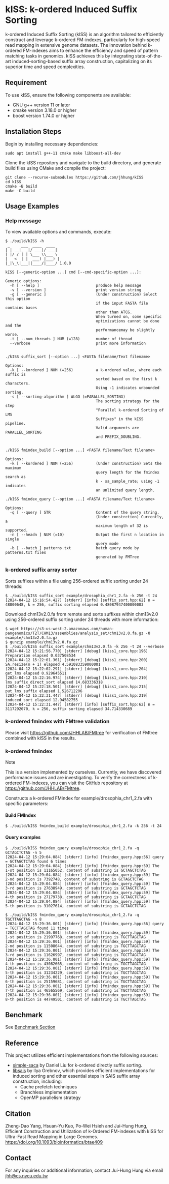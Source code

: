 # kISS: k-ordered Induced Suffix Sorting

k-ordered Induced Suffix Sorting (kISS) is an algorithm tailored to efficiently construct and leverage k-ordered FM-indexes, particularly for high-speed read mapping in extensive genome datasets. The innovation behind k-ordered FM-indexes aims to enhance the efficiency and speed of pattern matching tasks in genomics. kISS achieves this by integrating state-of-the-art induced-sorting-based suffix array construction, capitalizing on its superior time and speed complexities.

## Requirement
To use kISS, ensure the following components are available:
- GNU g++ version 11 or later
- cmake version 3.18.0 or higher
- boost version 1.74.0 or higher

## Installation Steps
Begin by installing necessary dependencies:
```
sudo apt install g++-11 cmake make libboost-all-dev
```

Clone the kISS repository and navigate to the build directory, and generate build files using CMake and compile the project:
```
git clone --recurse-submodules https://github.com/jhhung/kISS
cd kISS
cmake -B build
make -C build
```

## Usage Examples
### Help message
To view available options and commands, execute:
```
$ ./build/kISS -h
 _     ___  ____  ____
| | __|_ _|/ ___|/ ___|
| |/ / | | \___ \\___ \
|   <  | |  ___) |___) |
|_|\_\|___||____/|____/ 1.0.0

kISS [--generic-option ...] cmd [--cmd-specific-option ...]:

Generic options:
  -h [ --help ]                         produce help message
  -v [ --version ]                      print version string
  -g [ --generic ]                      (Under construction) Select this option
                                        if the input FASTA file contains bases
                                        other than ATCG.
                                        When turned on, some specific
                                        optimizations cannot be done and the
                                        performancemay be slightly worse.
  -t [ --num_threads ] NUM (=128)       number of thread
  --verbose                             print more information


./kISS suffix_sort [--option ...] <FASTA filename/Text filename>

Options:
  -k [ --kordered ] NUM (=256)          a k-ordered value, where each suffix is
                                        sorted based on the first k characters.
                                        Using -1 indicates unbounded sorting.
  -s [ --sorting-algorithm ] ALGO (=PARALLEL_SORTING)
                                        The sorting strategy for the step
                                        "Parallel k-ordered Sorting of LMS
                                        Suffixes" in the kISS pipeline.
                                        Valid arguments are PARALLEL_SORTING
                                        and PREFIX_DOUBLING.


./kISS fmindex_build [--option ...] <FASTA filename/Text filename>

Options:
  -k [ --kordered ] NUM (=256)          (Under construction) Sets the maximum
                                        query length for the fmindex search as
                                        k - sa_sample_rate; using -1 indicates
                                        an unlimited query length.

./kISS fmindex_query [--option ...] <FASTA filename/Text filename>

Options:
  -q [ --query ] STR                    Content of the query string.
                                        (Under constrction) Currently, a
                                        maximum length of 32 is supported.
  -n [ --headn ] NUM (=10)              Output the first n location in single
                                        query mode
  -b [ --batch ] patterns.txt           batch query mode by patterns.txt files
                                        generated by FMTree
```
### k-ordered suffix array sorter
Sorts suffixes within a file using 256-ordered suffix sorting under 24 threads:
```
$ ./build/kISS suffix_sort example/drosophia_chr1_2.fa -k 256 -t 24
[2024-04-12 15:16:54.427] [stderr] [info] [suffix_sort.hpp:62] n = 48800648, k = 256, suffix sorting elapsed 0.48087947400000003
```
Download chm13v2.0.fa from remote and sorts suffixes within chm13v2.0 using 256-ordered suffix sorting under 24 threads with more information:
```
$ wget https://s3-us-west-2.amazonaws.com/human-pangenomics/T2T/CHM13/assemblies/analysis_set/chm13v2.0.fa.gz -O example/chm13v2.0.fa.gz
$ gunzip example/chm13v2.0.fa.gz
$ ./build/kISS suffix_sort example/chm13v2.0.fa -k 256 -t 24 --verbose
[2024-04-12 15:21:56.770] [stderr] [debug] [kiss1_core.hpp:196] Preparation elapsed 0.037508534
[2024-04-12 15:22:01.361] [stderr] [debug] [kiss1_core.hpp:200] SA.resize(n + 1) elapsed 4.591083359000001
[2024-04-12 15:22:02.291] [stderr] [debug] [kiss1_core.hpp:204] get_lms elapsed 0.929645511
[2024-04-12 15:22:16.974] [stderr] [debug] [kiss1_core.hpp:210] lms_suffix_direct_sort elapsed 14.683336318
[2024-04-12 15:22:18.501] [stderr] [debug] [kiss1_core.hpp:215] put_lms_suffix elapsed 1.526712206
[2024-04-12 15:22:31.447] [stderr] [debug] [kiss1_core.hpp:219] induced_sort elapsed 12.94582755
[2024-04-12 15:22:31.447] [stderr] [info] [suffix_sort.hpp:62] n = 3117292070, k = 256, suffix sorting elapsed 34.714330689
```

### k-ordered fmindex with FMtree validation
Please visit https://github.com/JHHLAB/FMtree for verification of FMtree combined with kISS in the results.

### k-ordered fmindex
> [!note]
> This is a version implemented by ourselves. Currently, we have discovered performance issues and are investigating.
> To verify the correctness of k-ordered FM-indexes, you can visit the GitHub repository at https://github.com/JHHLAB/FMtree.

Constructs a k-ordered FMindex for example/drosophia_chr1_2.fa with specific parameters:
#### Build FMIndex
```
$ ./build/kISS fmindex_build example/drosophia_chr1_2.fa -k 256 -t 24
```

#### Query examples
```
$ ./build/kISS fmindex_query example/drosophia_chr1_2.fa -q GCTAGCTCTAG -n 5
[2024-04-12 15:29:04.084] [stderr] [info] [fmindex_query.hpp:56] query = GCTAGCTCTAG found 6 times
[2024-04-12 15:29:04.084] [stderr] [info] [fmindex_query.hpp:59] The 1-st position is 11165052, content of substring is GCTAGCTCTAG
[2024-04-12 15:29:04.084] [stderr] [info] [fmindex_query.hpp:59] The 2-nd position is 7392748, content of substring is GCTAGCTCTAG
[2024-04-12 15:29:04.084] [stderr] [info] [fmindex_query.hpp:59] The 3-rd position is 27638949, content of substring is GCTAGCTCTAG
[2024-04-12 15:29:04.084] [stderr] [info] [fmindex_query.hpp:59] The 4-th position is 27179738, content of substring is GCTAGCTCTAG
[2024-04-12 15:29:04.084] [stderr] [info] [fmindex_query.hpp:59] The 5-th position is 31027614, content of substring is GCTAGCTCTAG

$ ./build/kISS fmindex_query example/drosophia_chr1_2.fa -q TGCTTAGCTAG -n 8
[2024-04-12 15:29:36.001] [stderr] [info] [fmindex_query.hpp:56] query = TGCTTAGCTAG found 11 times
[2024-04-12 15:29:36.001] [stderr] [info] [fmindex_query.hpp:59] The 1-st position is 21997768, content of substring is TGCTTAGCTAG
[2024-04-12 15:29:36.001] [stderr] [info] [fmindex_query.hpp:59] The 2-nd position is 11508644, content of substring is TGCTTAGCTAG
[2024-04-12 15:29:36.001] [stderr] [info] [fmindex_query.hpp:59] The 3-rd position is 11626997, content of substring is TGCTTAGCTAG
[2024-04-12 15:29:36.001] [stderr] [info] [fmindex_query.hpp:59] The 4-th position is 43082665, content of substring is TGCTTAGCTAG
[2024-04-12 15:29:36.001] [stderr] [info] [fmindex_query.hpp:59] The 5-th position is 31234229, content of substring is TGCTTAGCTAG
[2024-04-12 15:29:36.001] [stderr] [info] [fmindex_query.hpp:59] The 6-th position is 25159681, content of substring is TGCTTAGCTAG
[2024-04-12 15:29:36.001] [stderr] [info] [fmindex_query.hpp:59] The 7-th position is 46565569, content of substring is TGCTTAGCTAG
[2024-04-12 15:29:36.001] [stderr] [info] [fmindex_query.hpp:59] The 8-th position is 44749501, content of substring is TGCTTAGCTAG
```

## Benchmark
See [Benchmark Section](experiment/README.md#benchmark)

## Reference
This project utilizes efficient implementations from the following sources:
- [simple-saca](https://github.com/Daniel-Liu-c0deb0t/simple-saca) by Daniel Liu for k-ordered directly suffix sorting.
- [libsais](https://github.com/ilyagrebnov/libsais) by Ilya Grebnov, which provides efficient implementations for induced sorting and other essential steps in SAIS suffix array construction, including:
  - Cache prefetch techniques
  - Branchless implementation
  - OpenMP parallelism strategy

## Citation
Zheng-Dao Yang, Hsuan-Yu Kuo, Po-Wei Hsieh and Jui-Hung Hung, Efficient Construction and Utilization of k-Ordered FM-indexes with kISS for Ultra-Fast Read Mapping in Large Genomes. https://doi.org/10.1093/bioinformatics/btae409

## Contact
For any inquiries or additional information, contact Jui-Hung Hung via email jhh@cs.nycu.edu.tw
